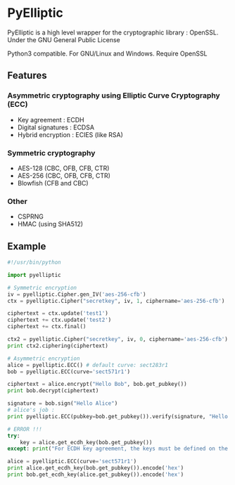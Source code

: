 # PyElliptic

PyElliptic is a high level wrapper for the cryptographic library : OpenSSL.
Under the GNU General Public License

Python3 compatible. For GNU/Linux and Windows.
Require OpenSSL

## Features

### Asymmetric cryptography using Elliptic Curve Cryptography (ECC)

* Key agreement : ECDH
* Digital signatures : ECDSA
* Hybrid encryption : ECIES (like RSA)

### Symmetric cryptography

* AES-128 (CBC, OFB, CFB, CTR)
* AES-256 (CBC, OFB, CFB, CTR)
* Blowfish (CFB and CBC)

### Other

* CSPRNG
* HMAC (using SHA512)

## Example

```python
#!/usr/bin/python

import pyelliptic

# Symmetric encryption
iv = pyelliptic.Cipher.gen_IV('aes-256-cfb')
ctx = pyelliptic.Cipher("secretkey", iv, 1, ciphername='aes-256-cfb')

ciphertext = ctx.update('test1')
ciphertext += ctx.update('test2')
ciphertext += ctx.final()

ctx2 = pyelliptic.Cipher("secretkey", iv, 0, ciphername='aes-256-cfb')
print ctx2.ciphering(ciphertext)

# Asymmetric encryption
alice = pyelliptic.ECC() # default curve: sect283r1
bob = pyelliptic.ECC(curve='sect571r1')

ciphertext = alice.encrypt("Hello Bob", bob.get_pubkey())
print bob.decrypt(ciphertext)

signature = bob.sign("Hello Alice")
# alice's job :
print pyelliptic.ECC(pubkey=bob.get_pubkey()).verify(signature, "Hello Alice")

# ERROR !!!
try:
    key = alice.get_ecdh_key(bob.get_pubkey())
except: print("For ECDH key agreement, the keys must be defined on the same curve !")

alice = pyelliptic.ECC(curve='sect571r1')
print alice.get_ecdh_key(bob.get_pubkey()).encode('hex')
print bob.get_ecdh_key(alice.get_pubkey()).encode('hex')
```
